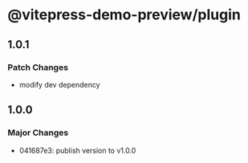 # @vitepress-demo-preview/plugin

## 1.0.1

### Patch Changes

- modify dev dependency

## 1.0.0

### Major Changes

- 041687e3: publish version to v1.0.0
